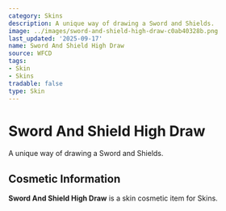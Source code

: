 ```yaml
---
category: Skins
description: A unique way of drawing a Sword and Shields.
image: ../images/sword-and-shield-high-draw-c0ab40328b.png
last_updated: '2025-09-17'
name: Sword And Shield High Draw
source: WFCD
tags:
- Skin
- Skins
tradable: false
type: Skin
---
```


# Sword And Shield High Draw

A unique way of drawing a Sword and Shields.

## Cosmetic Information

**Sword And Shield High Draw** is a skin cosmetic item for Skins.

